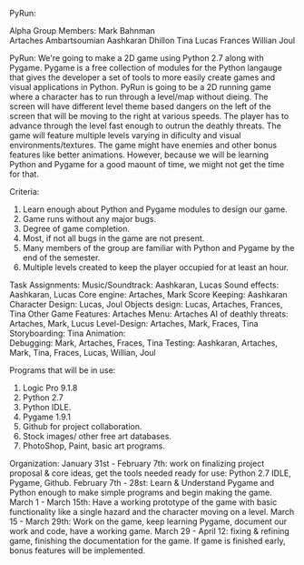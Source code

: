 PyRun:

Alpha Group Members: 
Mark Bahnman  
Artaches Ambartsoumian
Aashkaran Dhillon
Tina
Lucas
Frances
Willian
Joul 

PyRun:
We're going to make a 2D game using Python 2.7 along with Pygame. Pygame is a free collection of modules for the Python
langauge that gives the developer a set of tools to more easily create games and visual applications in Python. PyRun is going
to be a 2D running game where a character has to run through a level/map without dieing. The screen will have different level theme
based dangers on the left of the screen that will be moving to the right at various speeds. The player has to advance through the level
fast enough to outrun the deathly threats. The game will feature multiple levels varying in dificulty and visual environments/textures.
The game might have enemies and other bonus features like better animations. However, because we will be learning Python and Pygame
for a good maount of time, we might not get the time for that.

Criteria:
1. Learn enough about Python and Pygame modules to design our game.
1. Game runs without any major bugs.
2. Degree of game completion.
4. Most, if not all bugs in the game are not present.
5. Many members of the group are familiar with Python and Pygame by the end of the semester.
6. Multiple levels created to keep the player occupied for at least an hour.


Task Assignments:
Music/Soundtrack: Aashkaran, Lucas 
Sound effects: Aashkaran, Lucas 
Core engine: Artaches, Mark 
Score Keeping: Aashkaran 
Character Design: Lucas, Joul 
Objects design: Lucas, Artaches, Frances, Tina 
Other Game Features: Artaches 
Menu: Artaches 
AI of deathly threats: Artaches, Mark, Lucus 
Level-Design: Artaches, Mark, Fraces, Tina 
Storyboarding: Tina 
Animation:  
Debugging: Mark, Artaches, Fraces, Tina 
Testing: Aashkaran, Artaches, Mark, Tina, Fraces, Lucas, Willian, Joul 

Programs that will be in use:
1. Logic Pro 9.1.8 
2. Python 2.7 
3. Python IDLE. 
4. Pygame 1.9.1 
5. Github for project collaboration. 
6. Stock images/ other free art databases. 
7. PhotoShop, Paint, basic art programs. 

Organization:
January 31st - February 7th: work on finalizing project proposal & core ideas, get the tools needed ready for use: Python 2.7 IDLE, Pygame, Github. 
February 7th - 28st: Learn & Understand Pygame and Python enough to make simple programs and begin making the game. 
March 1 - March 15th: Have a working prototype of the game with basic functionality like a single hazard and the character moving on a level. 
March 15 - March 29th: Work on the game, keep learning Pygame, document our work and code, have a working game. 
March 29 - April 12: fixing & refining game, finishing the documentation for the game. 
If game is finished early, bonus features will be implemented. 
